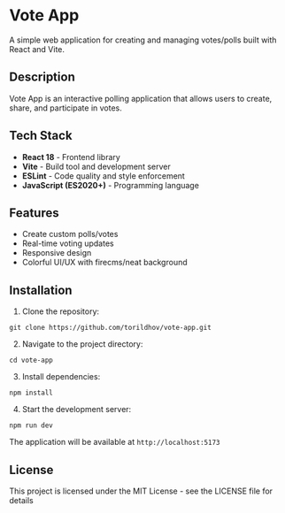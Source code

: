# Vote App

A simple web application for creating and managing votes/polls built with React and Vite.

## Description

Vote App is an interactive polling application that allows users to create, share, and participate in votes.

## Tech Stack

- **React 18** - Frontend library
- **Vite** - Build tool and development server
- **ESLint** - Code quality and style enforcement
- **JavaScript (ES2020+)** - Programming language

## Features

- Create custom polls/votes
- Real-time voting updates
- Responsive design
- Colorful UI/UX with firecms/neat background

## Installation

1. Clone the repository:
```
git clone https://github.com/torildhov/vote-app.git
```

2. Navigate to the project directory:
```
cd vote-app
```

3. Install dependencies:
```
npm install
```

4. Start the development server:
```
npm run dev
```

The application will be available at `http://localhost:5173`

## License

This project is licensed under the MIT License - see the LICENSE file for details

